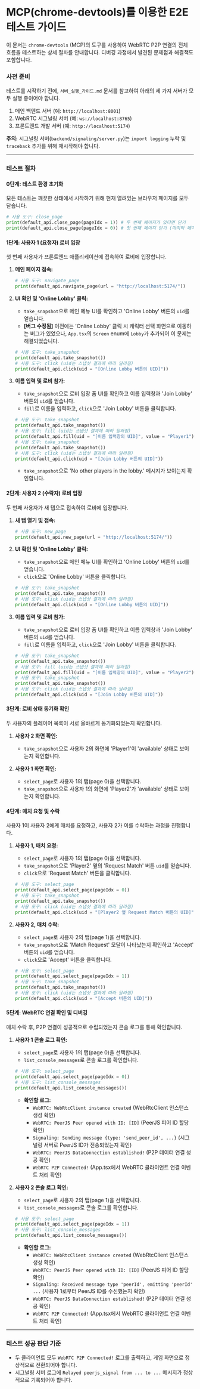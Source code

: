 # MCP(chrome-devtools)를 이용한 E2E 테스트 가이드

이 문서는 `chrome-devtools` (MCP)의 도구를 사용하여 WebRTC P2P 연결의 전체 흐름을 테스트하는 상세 절차를 안내합니다. 디버깅 과정에서 발견된 문제점과 해결책도 포함합니다.

### 사전 준비

테스트를 시작하기 전에, `서버_실행_가이드.md` 문서를 참고하여 아래의 세 가지 서버가 모두 실행 중이어야 합니다.

1.  메인 백엔드 서버 (예: `http://localhost:8001`)
2.  WebRTC 시그널링 서버 (예: `ws://localhost:8765`)
3.  프론트엔드 개발 서버 (예: `http://localhost:5174`)

**주의:** 시그널링 서버(`backend/signaling/server.py`)는 `import logging` 누락 및 `traceback` 추가를 위해 재시작해야 합니다.

---

### 테스트 절차

#### 0단계: 테스트 환경 초기화

모든 테스트는 깨끗한 상태에서 시작하기 위해 현재 열려있는 브라우저 페이지를 모두 닫습니다.

```python
# 사용 도구: close_page
print(default_api.close_page(pageIdx = 1)) # 두 번째 페이지가 있다면 닫기
print(default_api.close_page(pageIdx = 0)) # 첫 번째 페이지 닫기 (마지막 페이지는 닫히지 않음)
```

#### 1단계: 사용자 1 (요청자) 로비 입장

첫 번째 사용자가 프론트엔드 애플리케이션에 접속하여 로비에 입장합니다.

1.  **메인 페이지 접속:**
    ```python
    # 사용 도구: navigate_page
    print(default_api.navigate_page(url = "http://localhost:5174/"))
    ```

2.  **UI 확인 및 'Online Lobby' 클릭:**
    *   `take_snapshot`으로 메인 메뉴 UI를 확인하고 'Online Lobby' 버튼의 `uid`를 얻습니다.
    *   **[버그 수정됨]** 이전에는 'Online Lobby' 클릭 시 캐릭터 선택 화면으로 이동하는 버그가 있었으나, `App.tsx`의 `Screen` enum에 `Lobby`가 추가되어 이 문제는 해결되었습니다.
    ```python
    # 사용 도구: take_snapshot
    print(default_api.take_snapshot())
    # 사용 도구: click (uid는 스냅샷 결과에 따라 달라짐)
    print(default_api.click(uid = "[Online Lobby 버튼의 UID]"))
    ```

3.  **이름 입력 및 로비 참가:**
    *   `take_snapshot`으로 로비 입장 폼 UI를 확인하고 이름 입력창과 'Join Lobby' 버튼의 `uid`를 얻습니다.
    *   `fill`로 이름을 입력하고, `click`으로 'Join Lobby' 버튼을 클릭합니다.
    ```python
    # 사용 도구: take_snapshot
    print(default_api.take_snapshot())
    # 사용 도구: fill (uid는 스냅샷 결과에 따라 달라짐)
    print(default_api.fill(uid = "[이름 입력창의 UID]", value = "Player1"))
    # 사용 도구: take_snapshot
    print(default_api.take_snapshot())
    # 사용 도구: click (uid는 스냅샷 결과에 따라 달라짐)
    print(default_api.click(uid = "[Join Lobby 버튼의 UID]"))
    ```
    *   `take_snapshot`으로 'No other players in the lobby.' 메시지가 보이는지 확인합니다.

#### 2단계: 사용자 2 (수락자) 로비 입장

두 번째 사용자가 새 탭으로 접속하여 로비에 입장합니다.

1.  **새 탭 열기 및 접속:**
    ```python
    # 사용 도구: new_page
    print(default_api.new_page(url = "http://localhost:5174/"))
    ```

2.  **UI 확인 및 'Online Lobby' 클릭:**
    *   `take_snapshot`으로 메인 메뉴 UI를 확인하고 'Online Lobby' 버튼의 `uid`를 얻습니다.
    *   `click`으로 'Online Lobby' 버튼을 클릭합니다.
    ```python
    # 사용 도구: take_snapshot
    print(default_api.take_snapshot())
    # 사용 도구: click (uid는 스냅샷 결과에 따라 달라짐)
    print(default_api.click(uid = "[Online Lobby 버튼의 UID]"))
    ```

3.  **이름 입력 및 로비 참가:**
    *   `take_snapshot`으로 로비 입장 폼 UI를 확인하고 이름 입력창과 'Join Lobby' 버튼의 `uid`를 얻습니다.
    *   `fill`로 이름을 입력하고, `click`으로 'Join Lobby' 버튼을 클릭합니다.
    ```python
    # 사용 도구: take_snapshot
    print(default_api.take_snapshot())
    # 사용 도구: fill (uid는 스냅샷 결과에 따라 달라짐)
    print(default_api.fill(uid = "[이름 입력창의 UID]", value = "Player2"))
    # 사용 도구: take_snapshot
    print(default_api.take_snapshot())
    # 사용 도구: click (uid는 스냅샷 결과에 따라 달라짐)
    print(default_api.click(uid = "[Join Lobby 버튼의 UID]"))
    ```

#### 3단계: 로비 상태 동기화 확인

두 사용자의 플레이어 목록이 서로 올바르게 동기화되었는지 확인합니다.

1.  **사용자 2 화면 확인:**
    *   `take_snapshot`으로 사용자 2의 화면에 'Player1'이 'available' 상태로 보이는지 확인합니다.

2.  **사용자 1 화면 확인:**
    *   `select_page`로 사용자 1의 탭(page 0)을 선택합니다.
    *   `take_snapshot`으로 사용자 1의 화면에 'Player2'가 'available' 상태로 보이는지 확인합니다.

#### 4단계: 매치 요청 및 수락

사용자 1이 사용자 2에게 매치를 요청하고, 사용자 2가 이를 수락하는 과정을 진행합니다.

1.  **사용자 1, 매치 요청:**
    *   `select_page`로 사용자 1의 탭(page 0)을 선택합니다.
    *   `take_snapshot`으로 'Player2' 옆의 'Request Match' 버튼 `uid`를 얻습니다.
    *   `click`으로 'Request Match' 버튼을 클릭합니다.
    ```python
    # 사용 도구: select_page
    print(default_api.select_page(pageIdx = 0))
    # 사용 도구: take_snapshot
    print(default_api.take_snapshot())
    # 사용 도구: click (uid는 스냅샷 결과에 따라 달라짐)
    print(default_api.click(uid = "[Player2 옆 Request Match 버튼의 UID]"))
    ```

2.  **사용자 2, 매치 수락:**
    *   `select_page`로 사용자 2의 탭(page 1)을 선택합니다.
    *   `take_snapshot`으로 'Match Request' 모달이 나타났는지 확인하고 'Accept' 버튼의 `uid`를 얻습니다.
    *   `click`으로 'Accept' 버튼을 클릭합니다.
    ```python
    # 사용 도구: select_page
    print(default_api.select_page(pageIdx = 1))
    # 사용 도구: take_snapshot
    print(default_api.take_snapshot())
    # 사용 도구: click (uid는 스냅샷 결과에 따라 달라짐)
    print(default_api.click(uid = "[Accept 버튼의 UID]"))
    ```

#### 5단계: WebRTC 연결 확인 및 디버깅

매치 수락 후, P2P 연결이 성공적으로 수립되었는지 콘솔 로그를 통해 확인합니다.

1.  **사용자 1 콘솔 로그 확인:**
    *   `select_page`로 사용자 1의 탭(page 0)을 선택합니다.
    *   `list_console_messages`로 콘솔 로그를 확인합니다.
    ```python
    # 사용 도구: select_page
    print(default_api.select_page(pageIdx = 0))
    # 사용 도구: list_console_messages
    print(default_api.list_console_messages())
    ```
    *   **확인할 로그:**
        *   `WebRTC: WebRtcClient instance created` (WebRtcClient 인스턴스 생성 확인)
        *   `WebRTC: PeerJS Peer opened with ID: [ID]` (PeerJS 피어 ID 할당 확인)
        *   `Signaling: Sending message {type: 'send_peer_id', ...}` (시그널링 서버로 PeerJS ID가 전송되었는지 확인)
        *   `WebRTC: PeerJS DataConnection established!` (P2P 데이터 연결 성공 확인)
        *   `WebRTC P2P Connected!` (App.tsx에서 WebRTC 클라이언트 연결 이벤트 처리 확인)

2.  **사용자 2 콘솔 로그 확인:**
    *   `select_page`로 사용자 2의 탭(page 1)을 선택합니다.
    *   `list_console_messages`로 콘솔 로그를 확인합니다.
    ```python
    # 사용 도구: select_page
    print(default_api.select_page(pageIdx = 1))
    # 사용 도구: list_console_messages
    print(default_api.list_console_messages())
    ```
    *   **확인할 로그:**
        *   `WebRTC: WebRtcClient instance created` (WebRtcClient 인스턴스 생성 확인)
        *   `WebRTC: PeerJS Peer opened with ID: [ID]` (PeerJS 피어 ID 할당 확인)
        *   `Signaling: Received message type 'peerId', emitting 'peerId' ...` (사용자 1로부터 PeerJS ID를 수신했는지 확인)
        *   `WebRTC: PeerJS DataConnection established!` (P2P 데이터 연결 성공 확인)
        *   `WebRTC P2P Connected!` (App.tsx에서 WebRTC 클라이언트 연결 이벤트 처리 확인)

---

### 테스트 성공 판단 기준

*   두 클라이언트 모두 `WebRTC P2P Connected!` 로그를 출력하고, 게임 화면으로 정상적으로 전환되어야 합니다.
*   시그널링 서버 로그에 `Relayed peerjs_signal from ... to ...` 메시지가 정상적으로 기록되어야 합니다.